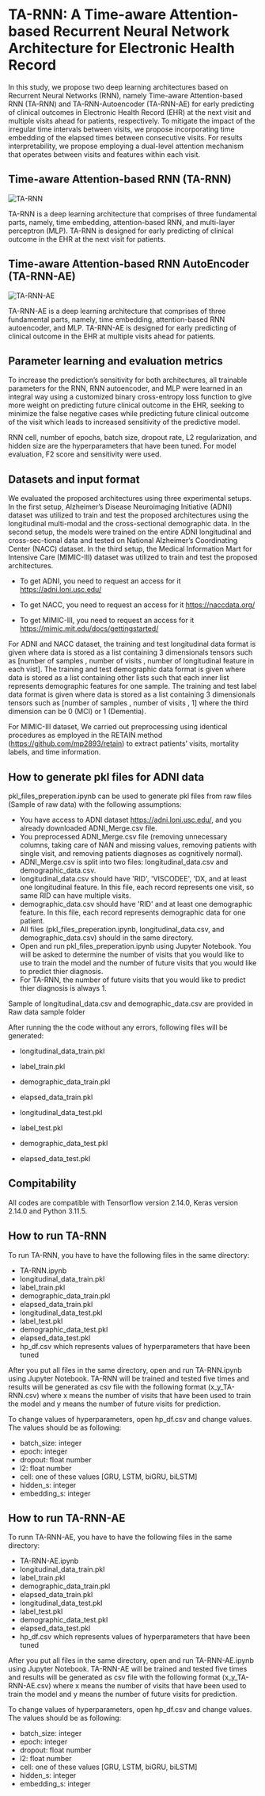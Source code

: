 # TA-RNN: A Time-aware Attention-based Recurrent Neural Network Architecture for Electronic Health Record
In this study, we propose two deep learning architectures based on Recurrent Neural Networks (RNN), namely Time-aware Attention-based RNN (TA-RNN) and TA-RNN-Autoencoder (TA-RNN-AE) for early predicting of clinical outcomes in Electronic Health Record (EHR) at the next visit and multiple visits ahead for patients, respectively. To mitigate the impact of the irregular time intervals between visits, we propose incorporating time embedding of the elapsed times between consecutive visits. For results interpretability, we propose employing a dual-level attention mechanism that operates between visits and features within each visit.

## Time-aware Attention-based RNN (TA-RNN)

![TA-RNN](https://github.com/bozdaglab/TA-RNN/blob/main/Model.png?raw=true)


TA-RNN is a deep learning architecture that comprises of three fundamental parts, namely, time embedding, attention-based RNN, and multi-layer perceptron (MLP). TA-RNN is designed for early predicting of clinical outcome in the EHR at the next visit for patients.

## Time-aware Attention-based RNN AutoEncoder (TA-RNN-AE)

![TA-RNN-AE](https://github.com/bozdaglab/TA-RNN/blob/main/Model.png?raw=true)

TA-RNN-AE is a deep learning architecture that comprises of three fundamental parts, namely, time embedding, attention-based RNN autoencoder, and MLP. TA-RNN-AE is designed for early predicting of clinical outcome in the EHR at multiple visits ahead for patients.

## Parameter learning and evaluation metrics

To increase the prediction’s sensitivity for both architectures, all trainable parameters for the RNN, RNN autoencoder, and MLP were learned in an integral way using a customized binary cross-entropy loss function to give more weight on predicting future clinical outcome in the EHR, seeking to minimize the false negative cases while predicting future clinical outcome of the visit which leads to increased sensitivity of the predictive model.
  
RNN cell, number of epochs, batch size, dropout rate, L2 regularization, and hidden size are the hyperparameters that have been tuned. For model evaluation, F2 score and sensitivity were used.

## Datasets and input format

We evaluated the proposed architectures using three experimental setups. In the first setup, Alzheimer’s Disease Neuroimaging Initiative (ADNI) dataset was utilized to train and test the proposed architectures using the longitudinal multi-modal and the cross-sectional demographic data. In the second setup, the models were trained on the entire ADNI longitudinal and cross-sec-tional data and tested on National Alzheimer’s Coordinating Center (NACC) dataset. In the third setup, the Medical Information Mart for Intensive Care (MIMIC-III) dataset was utilized to train and test the proposed architectures. 
  
 - To get ADNI, you need to request an access for it https://adni.loni.usc.edu/
  
 - To get NACC, you need to request an access for it https://naccdata.org/

 - To get MIMIC-III, you need to request an access for it https://mimic.mit.edu/docs/gettingstarted/
  
For ADNI and NACC dataset, the training and test longitudinal data format is given where data is stored as a list containing 3 dimensionals tensors such as [number of samples , number of visits , number of longitudinal feature in each vist]. The training and test demographic data format is given where data is stored as a list containing other lists such that each inner list represents demographic features for one sample. The training and test label data format is given where data is stored as a list containing 3 dimensionals tensors such as [number of samples , number of visits , 1] where the third dimension can be 0 (MCI) or 1 (Dementia).

For MIMIC-III dataset, We carried out preprocessing using identical procedures as employed in the RETAIN method (https://github.com/mp2893/retain) to extract patients’ visits, mortality labels, and time information.
  
 ## How to generate pkl files for ADNI data 
 
pkl_files_preperation.ipynb can be used to generate pkl files from raw files (Sample of raw data) with the following assumptions:
  - You have access to ADNI dataset https://adni.loni.usc.edu/, and you already downloaded ADNI_Merge.csv file.
  - You preprocessed ADNI_Merge.csv file (removing unnecessary columns, taking care of NAN and missing values, removing patients with single visit, and removing patients diagnoses as cognitively normal).
  - ADNI_Merge.csv is split into two files: longitudinal_data.csv and demographic_data.csv.
  - longitudinal_data.csv should have 'RID', 'VISCODEE', 'DX, and at least one longitudinal feature. In this file, each record represents one visit, so same RID can have multiple visits.
  - demographic_data.csv should have 'RID' and at least one demographic feature. In this file, each record represents demographic data for one patient.
  - All files (pkl_files_preperation.ipynb, longitudinal_data.csv, and demographic_data.csv) should in the same directory.
  - Open and run pkl_files_preperation.ipynb using Jupyter Notebook. You will be asked to determine the number of visits that you would like to use to train the model and the number of future visits that you would like to predict thier diagnosis.
  - For TA-RNN, the number of future visits that you would like to predict thier diagnosis is always 1.


Sample of longitudinal_data.csv and demographic_data.csv are provided in Raw data sample folder

After running the the code without any errors, following files will be generated:
 - longitudinal_data_train.pkl

 - label_train.pkl 

 - demographic_data_train.pkl

 - elapsed_data_train.pkl

 - longitudinal_data_test.pkl

 - label_test.pkl

 - demographic_data_test.pkl

 - elapsed_data_test.pkl
 
 ## Compitability
 
 All codes are compatible with Tensorflow version 2.14.0, Keras version 2.14.0 and Python 3.11.5.
 
 ## How to run TA-RNN
 
 To run TA-RNN, you have to have the following files in the same directory:
 
  - TA-RNN.ipynb
  - longitudinal_data_train.pkl
  - label_train.pkl 
  - demographic_data_train.pkl
  - elapsed_data_train.pkl
  - longitudinal_data_test.pkl
  - label_test.pkl
  - demographic_data_test.pkl
  - elapsed_data_test.pkl
  - hp_df.csv which represents values of hyperparameters that have been tuned
 
After you put all files in the same directory, open and run TA-RNN.ipynb using Jupyter Notebook. TA-RNN will be trained and tested five times and results will be generated as csv file with the following format (x_y_TA-RNN.csv) where x means the number of visits that have been used to train the model and y means the number of future visits for prediction.

To change values of hyperparameters, open hp_df.csv and change values. The values should be as following:
 - batch_size: integer
 - epoch: integer
 - dropout: float number
 - l2: float number 
 - cell: one of these values [GRU, LSTM, biGRU, biLSTM]
 - hidden_s: integer
 - embedding_s: integer
 

## How to run TA-RNN-AE
 
 To runn TA-RNN-AE, you have to have the following files in the same directory:
 
  - TA-RNN-AE.ipynb
  - longitudinal_data_train.pkl
  - label_train.pkl 
  - demographic_data_train.pkl
  - elapsed_data_train.pkl
  - longitudinal_data_test.pkl
  - label_test.pkl
  - demographic_data_test.pkl
  - elapsed_data_test.pkl
  - hp_df.csv which represents values of hyperparameters that have been tuned
 
After you put all files in the same directory, open and run TA-RNN-AE.ipynb using Jupyter Notebook. TA-RNN-AE will be trained and tested five times and results will be generated as csv file with the following format (x_y_TA-RNN-AE.csv) where x means the number of visits that have been used to train the model and y means the number of future visits for prediction.

To change values of hyperparameters, open hp_df.csv and change values. The values should be as following:
 - batch_size: integer
 - epoch: integer
 - dropout: float number
 - l2: float number 
 - cell: one of these values [GRU, LSTM, biGRU, biLSTM]
 - hidden_s: integer
 - embedding_s: integer
